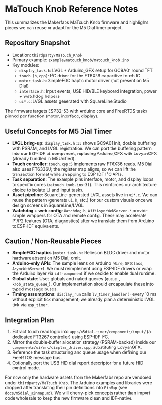 # MaTouch Knob Reference Notes

This summarizes the Makerfabs MaTouch Knob firmware and highlights pieces we can reuse or adapt for the M5 Dial timer project.

## Repository Snapshot

- Location: `thirdparty/MaTouch_Knob`
- Primary example: `example/matouch_knob/matouch_knob.ino`
- Key modules:
  - `display_task.h`: LVGL + Arduino_GFX setup for GC9A01 round TFT
  - `touch.{h,cpp}`: I²C driver for the FT6X36 capacitive touch IC
  - `motor_task.h`: SimpleFOC haptic motor driver (not present on M5 Dial)
  - `interface.h`: Input events, USB HID/BLE keyboard integration, power + watchdog helpers
  - `ui*.c`: LVGL assets generated with SquareLine Studio

The firmware targets ESP32-S3 with Arduino core and FreeRTOS tasks pinned per function (motor, interface, display).

## Useful Concepts for M5 Dial Timer

- **LVGL bring-up**: `display_task.h:33` shows GC9A01 init, double buffering with PSRAM, and LVGL registration. We can port the buffering pattern into our ESP-IDF `ui` component, replacing Arduino_GFX with LovyanGFX (already bundled in M5Unified).
- **Touch controller**: `touch.cpp:5` implements raw FT6X36 reads. M5 Dial also uses FT6336U; the register map aligns, so we can lift the transaction format while swapping to ESP-IDF I²C APIs.
- **Task separation**: The example pins interface, motor, and display loops to specific cores (`matouch_knob.ino:31`). This reinforces our architecture choice to isolate UI and input tasks.
- **Asset pipeline**: SquareLine-generated LVGL assets live in `ui*.c`. We can reuse the pattern (generate `ui.h`, etc.) for our custom visuals once we design screens in SquareLine/LVGL.
- **Watchdog + web config**: `Watchdog.h`, `WifiAsyncWebServer.*` provide simple wrappers for OTA and remote config. These may accelerate P1/P2 features (OTA, diagnostics) after we translate them from Arduino to ESP-IDF equivalents.

## Caution / Non-Reusable Pieces

- **SimpleFOC haptics** (`motor_task.h`): Relies on BLDC driver and motor hardware absent on M5 Dial; omit.
- **Arduino-only APIs**: The sample leans on Arduino (`Wire`, `SPIClass`, `AsyncWebServer`). We must reimplement using ESP-IDF drivers or wrap the Arduino layer via `idf-component` if we decide to enable dual runtime.
- **Global state**: Uses globals and naked queues (`queue_`, `knob_state_queue_`). Our implementation should encapsulate these into typed message buses.
- **Timing assumptions**: `display_run` calls `lv_timer_handler()` every 10 ms without explicit tick management; we already plan a deterministic LVGL tick via `esp_timer`.

## Integration Plan

1. Extract touch read logic into `apps/m5dial-timer/components/input/` (a dedicated FT3267 controller) using ESP-IDF I²C.
2. Mirror the double-buffer allocation strategy (PSRAM-backed) inside our `components/ui/src/display_driver.cpp`, substituting LovyanGFX.
3. Reference the task structuring and queue usage when defining our FreeRTOS message bus.
4. Optionally port the USB HID dial report descriptor for a future HID control mode.

For now only the hardware assets from the Makerfabs repo are vendored under `thirdparty/MaTouch_Knob`. The Arduino examples and libraries were dropped after translating their pin definitions into `PinMap` (see `docs/m5dial_pinmap.md`). We will cherry-pick concepts rather than import code wholesale to keep the new firmware clean and IDF-native.
